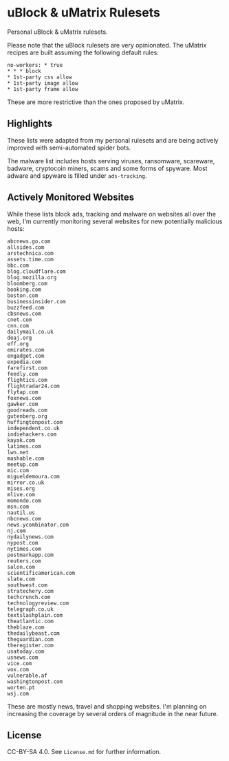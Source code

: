 # uBlock & uMatrix Rulesets

Personal uBlock & uMatrix rulesets.

Please note that the uBlock rulesets are very opinionated.
The uMatrix recipes are built assuming the following default rules:

```
no-workers: * true
* * * block
* 1st-party css allow
* 1st-party image allow
* 1st-party frame allow
```

These are more restrictive than the ones proposed by uMatrix.

## Highlights

These lists were adapted from my personal rulesets and are being actively improved with semi-automated spider bots.

The malware list includes hosts serving viruses, ransomware, scareware, badware, cryptocoin miners, scams and some forms of spyware. Most adware and spyware is filled under `ads-tracking`.

## Actively Monitored Websites

While these lists block ads, tracking and malware on websites all over the web, I'm currently monitoring several websites for new potentially malicious hosts:

```
abcnews.go.com
allsides.com
arstechnica.com
assets.time.com
bbc.com
blog.cloudflare.com
blog.mozilla.org
bloomberg.com
booking.com
boston.com
businessinsider.com
buzzfeed.com
cbsnews.com
cnet.com
cnn.com
dailymail.co.uk
doaj.org
eff.org
emirates.com
engadget.com
expedia.com
farefirst.com
feedly.com
flightics.com
flightradar24.com
flytap.com
foxnews.com
gawker.com
goodreads.com
gutenberg.org
huffingtonpost.com
independent.co.uk
indiehackers.com
kayak.com
latimes.com
lwn.net
mashable.com
meetup.com
mic.com
migueldemoura.com
mirror.co.uk
mises.org
mlive.com
momondo.com
msn.com
nautil.us
nbcnews.com
news.ycombinator.com
nj.com
nydailynews.com
nypost.com
nytimes.com
postmarkapp.com
reuters.com
salon.com
scientificamerican.com
slate.com
southwest.com
stratechery.com
techcrunch.com
technologyreview.com
telegraph.co.uk
textslashplain.com
theatlantic.com
theblaze.com
thedailybeast.com
theguardian.com
theregister.com
usatoday.com
usnews.com
vice.com
vox.com
vulnerable.af
washingtonpost.com
worten.pt
wsj.com
```

These are mostly news, travel and shopping websites. I'm planning on increasing the coverage by several orders of magnitude in the near future.

## License

CC-BY-SA 4.0. See `License.md` for further information.
